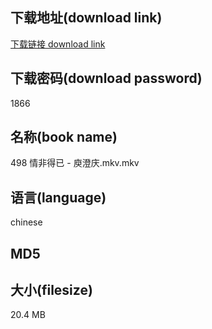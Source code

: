 ## 下载地址(download link)
[下载链接 download link](https://tutu365.netlify.app/?s=498+%E6%83%85%E9%9D%9E%E5%BE%97%E5%B7%B2+-+%E5%BA%BE%E6%BE%84%E5%BA%86.mkv)

## 下载密码(download password)
1866

## 名称(book name)
498 情非得已 - 庾澄庆.mkv.mkv

## 语言(language)
chinese

## MD5


## 大小(filesize)
20.4 MB
